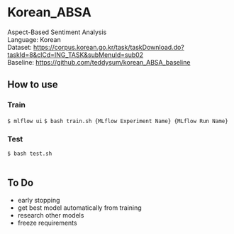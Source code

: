 # Korean_ABSA

Aspect-Based Sentiment Analysis  
Language: Korean  
Dataset: https://corpus.korean.go.kr/task/taskDownload.do?taskId=8&clCd=ING_TASK&subMenuId=sub02  
Baseline: https://github.com/teddysum/korean_ABSA_baseline

## How to use
### Train
`$ mlflow ui`
`$ bash train.sh {MLflow Experiment Name} {MLflow Run Name}`

### Test
`$ bash test.sh`
<br><br>
## To Do
- early stopping
- get best model automatically from training
- research other models
- freeze requirements
